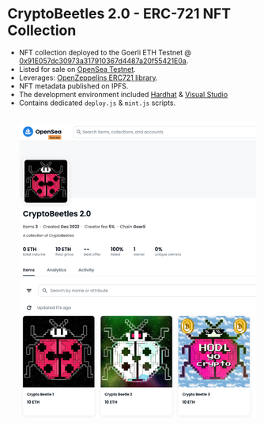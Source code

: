 # CryptoBeetles 2.0 - ERC-721 NFT Collection

- NFT collection deployed to the Goerli ETH Testnet @ [0x91E057dc30973a317910367d4487a20f55421E0a](https://goerli.etherscan.io/address/0x91e057dc30973a317910367d4487a20f55421e0a).
- Listed for sale on [OpenSea Testnet](https://testnets.opensea.io/collection/cryptobeetles-jo9j1bgz6o).
- Leverages: [OpenZeppelins ERC721 library](https://docs.openzeppelin.com/contracts/2.x/api/token/erc721).
- NFT metadata published on IPFS. 
- The development environment included [Hardhat](https://hardhat.org/) & [Visual Studio](https://visualstudio.microsoft.com/)
- Contains dedicated `deploy.js` & `mint.js` scripts. 
<br><br><br>
![CryptoBeetles 2.0 Collection on Opensea](metadata/images/collection.png)


